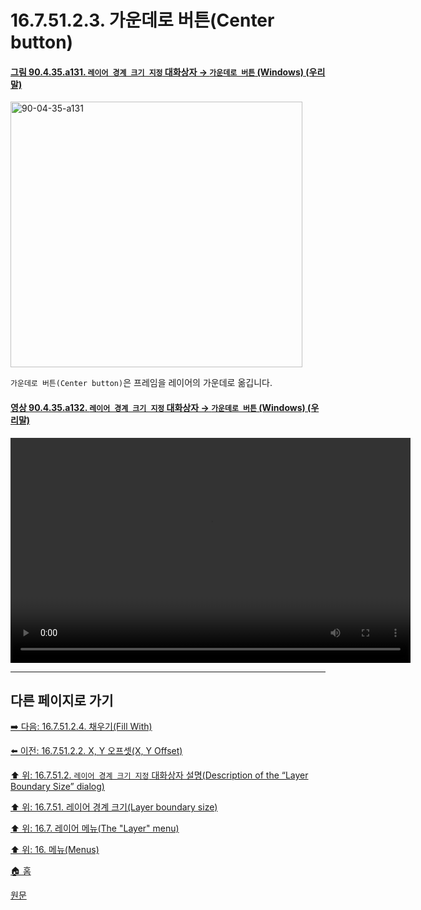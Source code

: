 # 16.7.51.2.3. 가운데로 버튼(Center button)

<a id="90-04-35-a131"></a>

#### [그림 90.4.35.a131. `레이어 경계 크기 지정` 대화상자 → `가운데로 버튼` (Windows) (우리말)](./90-04-0035-set_layer_boundary_size.md#90-04-35-a131)
<img width="467" height="425" alt="90-04-35-a131" src="https://github.com/user-attachments/assets/f0f6944b-b9e2-45e9-8db8-5bd9123c523e" />

`가운데로 버튼(Center button)`은 프레임을 레이어의 가운데로 옮깁니다.

<a id="90-04-35-a132"></a>

#### [영상 90.4.35.a132. `레이어 경계 크기 지정` 대화상자 → `가운데로 버튼` (Windows) (우리말)](./90-04-0035-set_layer_boundary_size.md#90-04-35-a132)
<video controls="controls" width="640" height="360" src="https://github.com/user-attachments/assets/b86c272b-cdec-430c-b25f-b57bd0d7a64b"></video>

***

## 다른 페이지로 가기

[➡️ 다음: 16.7.51.2.4. 채우기(Fill With)](./16-07-51-02-04-fill_with.md)

[⬅️ 이전: 16.7.51.2.2. X, Y 오프셋(X, Y Offset)](./16-07-51-02-02-offset.md)

[⬆️ 위: 16.7.51.2. `레이어 경계 크기 지정` 대화상자 설명(Description of the “Layer Boundary Size” dialog)](./16-07-51-02-00-description_of_the_layer_boundary_size_dialog.md)

[⬆️ 위: 16.7.51. 레이어 경계 크기(Layer boundary size)](./16-07-51-00-layer_boundary_size.md)

[⬆️ 위: 16.7. 레이어 메뉴(The "Layer" menu)](./16-07-00-the-layer-menu.md)

[⬆️ 위: 16. 메뉴(Menus)](./16-00-menus.md)

[🏠 홈](./00-home.md)

[원문](https://docs.gimp.org/2.10/ko/gimp-layer-resize.html#idm30250)